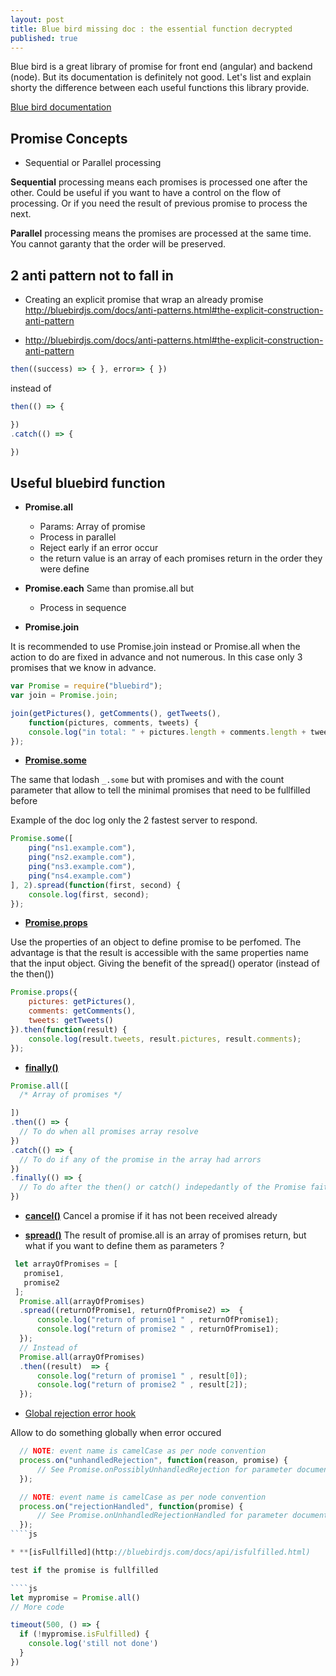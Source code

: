 ```yaml
---
layout: post
title: Blue bird missing doc : the essential function decrypted
published: true
---
```



Blue bird is a great library of promise for front end (angular) and backend (node).
But its documentation is definitely not good.
Let's list and explain shorty the difference between each useful functions this library provide.


[Blue bird documentation](http://bluebirdjs.com/)

## Promise Concepts

* Sequential or Parallel processing

**Sequential** processing means each promises is processed one after the other.
Could be useful if you want to have a control on the flow of processing. Or if you need the result of previous promise to process the next.

**Parallel** processing means the promises are processed at the same time. You cannot garanty that the order will be preserved.


## 2 anti pattern not to fall in

* Creating an explicit promise that wrap an already promise
http://bluebirdjs.com/docs/anti-patterns.html#the-explicit-construction-anti-pattern

* http://bluebirdjs.com/docs/anti-patterns.html#the-explicit-construction-anti-pattern
```js
then((success) => { }, error=> { })
```
instead of
```js
then(() => {

})
.catch(() => {

})
```


##  Useful bluebird function

* **Promise.all**
  - Params: Array of promise
  - Process in parallel
  - Reject early if an error occur
  - the return value is an array of each promises return in the order they were define

* **Promise.each**
  Same than promise.all but
  - Process in sequence

* **Promise.join**

It is recommended to use Promise.join instead or Promise.all
when the action to do are fixed  in advance and not numerous.
In this case only 3 promises that we know in advance.

```js
var Promise = require("bluebird");
var join = Promise.join;

join(getPictures(), getComments(), getTweets(),
    function(pictures, comments, tweets) {
    console.log("in total: " + pictures.length + comments.length + tweets.length);
});
```

* [**Promise.some**](http://bluebirdjs.com/docs/api/promise.some.html)

The same that lodash `_.some` but with promises and with the count parameter that allow  to tell the minimal promises that need to be fullfilled before

Example of the doc log only the 2 fastest server to respond.

````js
Promise.some([
    ping("ns1.example.com"),
    ping("ns2.example.com"),
    ping("ns3.example.com"),
    ping("ns4.example.com")
], 2).spread(function(first, second) {
    console.log(first, second);
});
````

* [**Promise.props**](http://bluebirdjs.com/docs/api/promise.props.html)

Use the properties of an object to define promise to be perfomed.
The advantage is that the result is accessible with the same properties name that the input object.
Giving the benefit of the spread() operator (instead of the then())
```js
Promise.props({
    pictures: getPictures(),
    comments: getComments(),
    tweets: getTweets()
}).then(function(result) {
    console.log(result.tweets, result.pictures, result.comments);
});
```

* [**finally()**](http://bluebirdjs.com/docs/api/finally.html)

````js
Promise.all([
  /* Array of promises */

])
.then(() => {
  // To do when all promises array resolve
})
.catch(() => {
  // To do if any of the promise in the array had arrors
})
.finally(() => {
  // To do after the then() or catch() indepedantly of the Promise faith (success or errors)
})
````

* [**cancel()**](http://bluebirdjs.com/docs/api/cancel.html)
  Cancel a promise if it has not been received already

* [**spread()**](http://bluebirdjs.com/docs/api/spread.html)
  The result of promise.all is an array of promises return, but what  if you want to define them as parameters ?

````js
 let arrayOfPromises = [
   promise1,
   promise2
 ];
  Promise.all(arrayOfPromises)
  .spread((returnOfPromise1, returnOfPromise2) =>  {
      console.log("return of promise1 " , returnOfPromise1);
      console.log("return of promise2 " , returnOfPromise1);
  });
  // Instead of
  Promise.all(arrayOfPromises)
  .then((result)  => {
      console.log("return of promise1 " , result[0]);
      console.log("return of promise2 " , result[2]);
  });
  ````

  * [Global rejection error hook](http://bluebirdjs.com/docs/api/error-management-configuration.html#global-rejection-events)

Allow to do something globally when error occured

````js
  // NOTE: event name is camelCase as per node convention
  process.on("unhandledRejection", function(reason, promise) {
      // See Promise.onPossiblyUnhandledRejection for parameter documentation
  });

  // NOTE: event name is camelCase as per node convention
  process.on("rejectionHandled", function(promise) {
      // See Promise.onUnhandledRejectionHandled for parameter documentation
  });
````js

* **[isFullfilled](http://bluebirdjs.com/docs/api/isfulfilled.html)

test if the promise is fullfilled

````js
let mypromise = Promise.all()
// More code

timeout(500, () => {
  if (!mypromise.isFulfilled) {
    console.log('still not done')
  }
})
````
